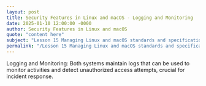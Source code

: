 ```yaml
---
layout: post
title: Security Features in Linux and macOS - Logging and Monitoring
date: 2025-01-10 12:00:00 -0000
author: Security Features in Linux and macOS
quote: "content here"
subject: "Lesson 15 Managing Linux and macOS standards and specifications"
permalink: "/Lesson 15 Managing Linux and macOS standards and specifications/Security Features in Linux and macOS/Security Features in Linux and macOS - Logging and Monitoring"
---
```


Logging and Monitoring: Both systems maintain logs that can be used to monitor activities and detect unauthorized access attempts, crucial for incident response.
